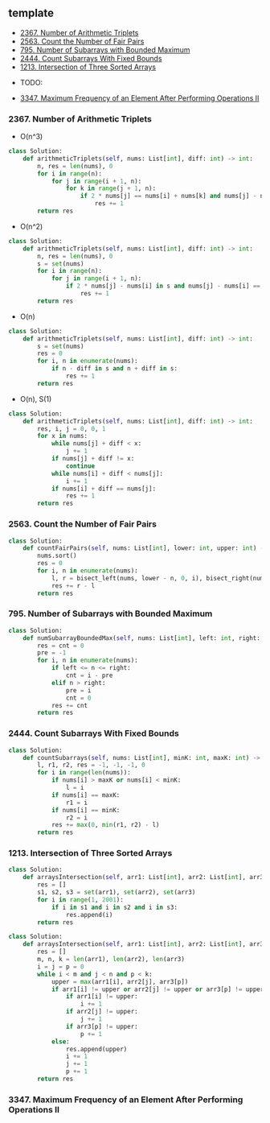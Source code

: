 ## template

* [2367. Number of Arithmetic Triplets](#2367-number-of-arithmetic-triplets)
* [2563. Count the Number of Fair Pairs](#2563-count-the-number-of-fair-pairs)
* [795. Number of Subarrays with Bounded Maximum](#795-number-of-subarrays-with-bounded-maximum)
* [2444. Count Subarrays With Fixed Bounds](#2444-count-subarrays-with-fixed-bounds)
* [1213. Intersection of Three Sorted Arrays](#1213-intersection-of-three-sorted-arrays)

- TODO:
* [3347. Maximum Frequency of an Element After Performing Operations II](#3347-maximum-frequency-of-an-element-after-performing-operations-ii)

### 2367. Number of Arithmetic Triplets

- O(n^3)

```python 
class Solution:
    def arithmeticTriplets(self, nums: List[int], diff: int) -> int:
        n, res = len(nums), 0
        for i in range(n):
            for j in range(i + 1, n):
                for k in range(j + 1, n):
                    if 2 * nums[j] == nums[i] + nums[k] and nums[j] - nums[i] == diff:
                        res += 1
        return res
```
- O(n^2)

```python 
class Solution:
    def arithmeticTriplets(self, nums: List[int], diff: int) -> int:
        n, res = len(nums), 0
        s = set(nums)
        for i in range(n):
            for j in range(i + 1, n):
                if 2 * nums[j] - nums[i] in s and nums[j] - nums[i] == diff:
                    res += 1
        return res
```

- O(n)

```python
class Solution:
    def arithmeticTriplets(self, nums: List[int], diff: int) -> int:
        s = set(nums)
        res = 0
        for i, n in enumerate(nums):
            if n - diff in s and n + diff in s:
                res += 1
        return res
```

- O(n), S(1)

```python
class Solution:
    def arithmeticTriplets(self, nums: List[int], diff: int) -> int:
        res, i, j = 0, 0, 1
        for x in nums:
            while nums[j] + diff < x:
                j += 1
            if nums[j] + diff != x:
                continue 
            while nums[i] + diff < nums[j]:
                i += 1
            if nums[i] + diff == nums[j]:
                res += 1
        return res 
```

### 2563. Count the Number of Fair Pairs

```python 
class Solution:
    def countFairPairs(self, nums: List[int], lower: int, upper: int) -> int:
        nums.sort()
        res = 0
        for i, n in enumerate(nums):
            l, r = bisect_left(nums, lower - n, 0, i), bisect_right(nums, upper - n, 0, i)
            res += r - l 
        return res 
```

### 795. Number of Subarrays with Bounded Maximum

```python 
class Solution:
    def numSubarrayBoundedMax(self, nums: List[int], left: int, right: int) -> int:
        res = cnt = 0
        pre = -1
        for i, n in enumerate(nums):
            if left <= n <= right:
                cnt = i - pre
            elif n > right:
                pre = i 
                cnt = 0 
            res += cnt 
        return res 
```

### 2444. Count Subarrays With Fixed Bounds

```python
class Solution:
    def countSubarrays(self, nums: List[int], minK: int, maxK: int) -> int:
        l, r1, r2, res = -1, -1, -1, 0
        for i in range(len(nums)):
            if nums[i] > maxK or nums[i] < minK: 
                l = i
            if nums[i] == maxK: 
                r1 = i
            if nums[i] == minK: 
                r2 = i
            res += max(0, min(r1, r2) - l)
        return res
```

### 1213. Intersection of Three Sorted Arrays

```python 
class Solution:
    def arraysIntersection(self, arr1: List[int], arr2: List[int], arr3: List[int]) -> List[int]:
        res = []
        s1, s2, s3 = set(arr1), set(arr2), set(arr3)
        for i in range(1, 2001):
            if i in s1 and i in s2 and i in s3:
                res.append(i)
        return res
```

```python 
class Solution:
    def arraysIntersection(self, arr1: List[int], arr2: List[int], arr3: List[int]) -> List[int]:
        res = []
        m, n, k = len(arr1), len(arr2), len(arr3)
        i = j = p = 0
        while i < m and j < n and p < k:
            upper = max(arr1[i], arr2[j], arr3[p])
            if arr1[i] != upper or arr2[j] != upper or arr3[p] != upper:
                if arr1[i] != upper:
                    i += 1
                if arr2[j] != upper:
                    j += 1
                if arr3[p] != upper:
                    p += 1
            else:
                res.append(upper)
                i += 1
                j += 1
                p += 1
        return res
```

### 3347. Maximum Frequency of an Element After Performing Operations II
